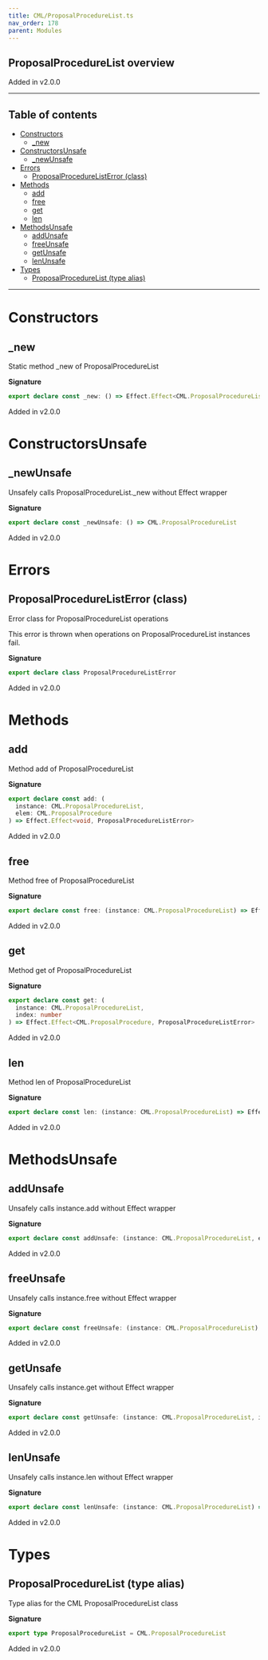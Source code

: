 ```yaml
---
title: CML/ProposalProcedureList.ts
nav_order: 178
parent: Modules
---
```


## ProposalProcedureList overview

Added in v2.0.0

---

<h2 class="text-delta">Table of contents</h2>

- [Constructors](#constructors)
  - [\_new](#_new)
- [ConstructorsUnsafe](#constructorsunsafe)
  - [\_newUnsafe](#_newunsafe)
- [Errors](#errors)
  - [ProposalProcedureListError (class)](#proposalprocedurelisterror-class)
- [Methods](#methods)
  - [add](#add)
  - [free](#free)
  - [get](#get)
  - [len](#len)
- [MethodsUnsafe](#methodsunsafe)
  - [addUnsafe](#addunsafe)
  - [freeUnsafe](#freeunsafe)
  - [getUnsafe](#getunsafe)
  - [lenUnsafe](#lenunsafe)
- [Types](#types)
  - [ProposalProcedureList (type alias)](#proposalprocedurelist-type-alias)

---

# Constructors

## \_new

Static method \_new of ProposalProcedureList

**Signature**

```ts
export declare const _new: () => Effect.Effect<CML.ProposalProcedureList, ProposalProcedureListError>
```

Added in v2.0.0

# ConstructorsUnsafe

## \_newUnsafe

Unsafely calls ProposalProcedureList.\_new without Effect wrapper

**Signature**

```ts
export declare const _newUnsafe: () => CML.ProposalProcedureList
```

Added in v2.0.0

# Errors

## ProposalProcedureListError (class)

Error class for ProposalProcedureList operations

This error is thrown when operations on ProposalProcedureList instances fail.

**Signature**

```ts
export declare class ProposalProcedureListError
```

Added in v2.0.0

# Methods

## add

Method add of ProposalProcedureList

**Signature**

```ts
export declare const add: (
  instance: CML.ProposalProcedureList,
  elem: CML.ProposalProcedure
) => Effect.Effect<void, ProposalProcedureListError>
```

Added in v2.0.0

## free

Method free of ProposalProcedureList

**Signature**

```ts
export declare const free: (instance: CML.ProposalProcedureList) => Effect.Effect<void, ProposalProcedureListError>
```

Added in v2.0.0

## get

Method get of ProposalProcedureList

**Signature**

```ts
export declare const get: (
  instance: CML.ProposalProcedureList,
  index: number
) => Effect.Effect<CML.ProposalProcedure, ProposalProcedureListError>
```

Added in v2.0.0

## len

Method len of ProposalProcedureList

**Signature**

```ts
export declare const len: (instance: CML.ProposalProcedureList) => Effect.Effect<number, ProposalProcedureListError>
```

Added in v2.0.0

# MethodsUnsafe

## addUnsafe

Unsafely calls instance.add without Effect wrapper

**Signature**

```ts
export declare const addUnsafe: (instance: CML.ProposalProcedureList, elem: CML.ProposalProcedure) => void
```

Added in v2.0.0

## freeUnsafe

Unsafely calls instance.free without Effect wrapper

**Signature**

```ts
export declare const freeUnsafe: (instance: CML.ProposalProcedureList) => void
```

Added in v2.0.0

## getUnsafe

Unsafely calls instance.get without Effect wrapper

**Signature**

```ts
export declare const getUnsafe: (instance: CML.ProposalProcedureList, index: number) => CML.ProposalProcedure
```

Added in v2.0.0

## lenUnsafe

Unsafely calls instance.len without Effect wrapper

**Signature**

```ts
export declare const lenUnsafe: (instance: CML.ProposalProcedureList) => number
```

Added in v2.0.0

# Types

## ProposalProcedureList (type alias)

Type alias for the CML ProposalProcedureList class

**Signature**

```ts
export type ProposalProcedureList = CML.ProposalProcedureList
```

Added in v2.0.0
